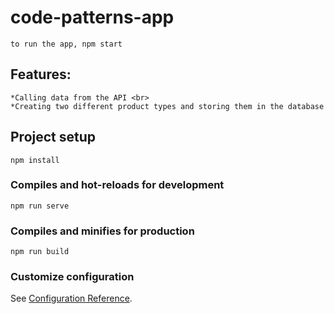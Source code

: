 # code-patterns-app
```
to run the app, npm start
```
## Features:
```
*Calling data from the API <br>
*Creating two different product types and storing them in the database
```

## Project setup
```
npm install
```

### Compiles and hot-reloads for development
```
npm run serve
```

### Compiles and minifies for production
```
npm run build
```

### Customize configuration
See [Configuration Reference](https://cli.vuejs.org/config/).
